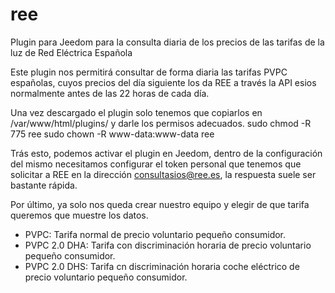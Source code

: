 # ree
Plugin para Jeedom para la consulta diaria de los precios de las tarifas de la  luz de Red Eléctrica Española

Este plugin nos permitirá consultar de forma diaria las tarifas PVPC españolas, cuyos precios del día siguiente los da REE a través
la API esios normalmente antes de las 22 horas de cada día.

Una vez descargado el plugin solo tenemos que copiarlos en /var/www/html/plugins/ y darle los permisos adecuados.
sudo chmod -R 775 ree
sudo chown -R www-data:www-data ree

Trás esto, podemos activar el plugin en Jeedom, dentro de la configuración del mismo necesitamos configurar el token personal que tenemos
que solicitar a REE en la dirección consultasios@ree.es, la respuesta suele ser bastante rápida.

Por último, ya solo nos queda crear nuestro equipo y elegir de que tarifa queremos que muestre los datos.
- PVPC: Tarifa normal de precio voluntario pequeño consumidor.
- PVPC 2.0 DHA: Tarifa con discriminación horaria de precio voluntario pequeño consumidor.
- PVPC 2.0 DHS: Tarifa cn discriminación horaria coche eléctrico de precio voluntario pequeño consumidor.
